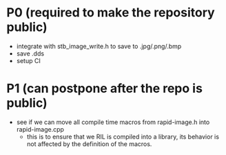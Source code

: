 # P0 (required to make the repository public)

- integrate with stb_image_write.h to save to .jpg/.png/.bmp
- save .dds
- setup CI

# P1 (can postpone after the repo is public)
- see if we can move all compile time macros from rapid-image.h into rapid-image.cpp
  - this is to ensure that we RIL is compiled into a library, its behavior is not affected by the definition of the macros.
